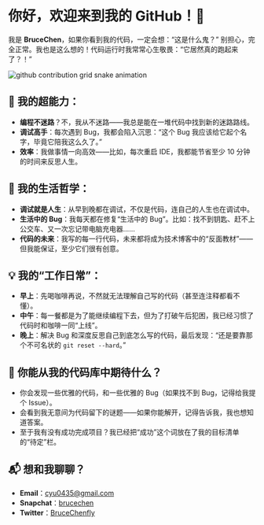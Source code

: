 # 你好，欢迎来到我的 GitHub！🚀

我是 **BruceChen**，如果你看到我的代码，一定会想：“这是什么鬼？” 别担心，完全正常。我也是这么想的！代码运行时我常常心生敬畏：“它居然真的跑起来了？！”

<picture>
  <source media="(prefers-color-scheme: dark)" srcset="https://raw.githubusercontent.com/chenbuting/chenbuting/action/output/github-contribution-grid-snake-dark.svg">
  <source media="(prefers-color-scheme: light)" srcset="https://raw.githubusercontent.com/chenbuting/chenbuting/action/output/github-contribution-grid-snake.svg">
  <img alt="github contribution grid snake animation" src="https://raw.githubusercontent.com/chenbuting/chenbuting/action/output/github-contribution-grid-snake.svg">
</picture>


## 🎩 我的超能力：
- **编程不迷路**？不，我从不迷路——我总是能在一堆代码中找到新的迷路路线。
- **调试高手**：每次遇到 Bug，我都会陷入沉思：“这个 Bug 我应该给它起个名字，毕竟它陪我这么久了。”
- **效率**：我做事情一向高效——比如，每次重启 IDE，我都能节省至少 10 分钟的时间来反思人生。

## 🍕 我的生活哲学：
- **调试就是人生**：从早到晚都在调试，不仅是代码，连自己的人生也在调试中。
- **生活中的 Bug**：我每天都在修复“生活中的 Bug”。比如：找不到钥匙、赶不上公交车、又一次忘记带电脑充电器……
- **代码的未来**：我写的每一行代码，未来都将成为技术博客中的“反面教材”——但我能保证，至少它们很有创意。

## 💡 我的“工作日常”：
- **早上**：先喝咖啡再说，不然就无法理解自己写的代码（甚至连注释都看不懂）。
- **中午**：每一餐都是为了能继续编程下去，但为了打破午后犯困，我已经习惯了代码时和咖啡一同“上线”。
- **晚上**：解决 Bug 和深度反思自己到底怎么写的代码，最后发现：“还是要靠那个不可名状的 `git reset --hard`。”

## 🚀 你能从我的代码库中期待什么？
- 你会发现一些优雅的代码，和一些优雅的 Bug（如果找不到 Bug，记得给我提个 Issue）。
- 会看到我无意间为代码留下的谜题——如果你能解开，记得告诉我，我也想知道答案。
- 至于我有没有成功完成项目？我已经把“成功”这个词放在了我的目标清单的“待定”栏。

## 📬 想和我聊聊？
- **Email**：[cyu0435@gmail.com](cyu0435@gmail.com)
- **Snapchat**：[brucechen](https://www.snapchat.com/add/brucechenx)
- **Twitter**：[BruceChenfly](https://x.com/BruceChenfly)
